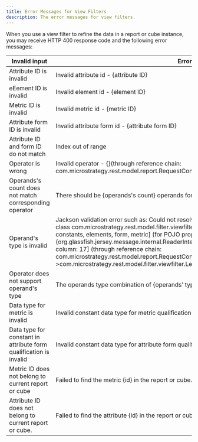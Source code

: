 ```yaml
---
title: Error Messages for View Filters
description: The error messages for view filters.
---
```


When you use a view filter to refine the data in a report or cube instance, you may receive HTTP 400 response code and the following error messages:

| Invalid input                                                     | Error message                                                                                                                                                                                                                                                                                                                                                                                                                                                                                                                                                                                           |
| ----------------------------------------------------------------- | ------------------------------------------------------------------------------------------------------------------------------------------------------------------------------------------------------------------------------------------------------------------------------------------------------------------------------------------------------------------------------------------------------------------------------------------------------------------------------------------------------------------------------------------------------------------------------------------------------- |
| Attribute ID is invalid                                           | Invalid attribute id - {attribute ID}                                                                                                                                                                                                                                                                                                                                                                                                                                                                                                                                                                   |
| eEement ID is invalid                                             | Invalid element id - {element ID}                                                                                                                                                                                                                                                                                                                                                                                                                                                                                                                                                                       |
| Metric ID is invalid                                              | Invalid metric id - {metric ID}                                                                                                                                                                                                                                                                                                                                                                                                                                                                                                                                                                         |
| Attribute form ID is invalid                                      | Invalid attribute form id - {attribute form ID}                                                                                                                                                                                                                                                                                                                                                                                                                                                                                                                                                         |
| Attribute ID and form ID do not match                             | Index out of range                                                                                                                                                                                                                                                                                                                                                                                                                                                                                                                                                                                      |
| Operator is wrong                                                 | Invalid operator - {}(through reference chain: com.microstrategy.rest.model.report.RequestConfig["viewFilter"])                                                                                                                                                                                                                                                                                                                                                                                                                                                                                         |
| Operands's count does not match corresponding operator            | There should be {operands's count} operands for operator - {operator}                                                                                                                                                                                                                                                                                                                                                                                                                                                                                                                                   |
| Operand's type is invalid                                         | Jackson validation error such as: Could not resolve type id 'attribute2' as a subtype of [simple type, class com.microstrategy.rest.model.filter.viewfilter.Node]: known type ids = [attribute, constant, constants, elements, form, metric] (for POJO property 'operands') at [Source: (org.glassfish.jersey.message.internal.ReaderInterceptorExecutor$UnCloseableInputStream); line: 6, column: 17] (through reference chain: com.microstrategy.rest.model.report.RequestConfig["viewFilter"]->com.microstrategy.rest.model.filter.viewfilter.LeafExpression["operands"]→java.util.ArrayList[index]) |
| Operator does not support operand's type                          | The operands type combination of {operands' types} is not supported for operator - {input operator}                                                                                                                                                                                                                                                                                                                                                                                                                                                                                                     |
| Data type for metric is invalid                                   | Invalid constant data type for metric qualification - {dataType}                                                                                                                                                                                                                                                                                                                                                                                                                                                                                                                                        |
| Data type for constant in attribute form qualification is invalid | Invalid constant data type for attribute form qualification - {dataType}                                                                                                                                                                                                                                                                                                                                                                                                                                                                                                                                |
| Metric ID does not belong to current report or cube               | Failed to find the metric {id} in the report or cube.                                                                                                                                                                                                                                                                                                                                                                                                                                                                                                                                                   |
| Attribute ID does not belong to current report or cube.           | Failed to find the attribute {id} in the report or cube.                                                                                                                                                                                                                                                                                                                                                                                                                                                                                                                                                |

